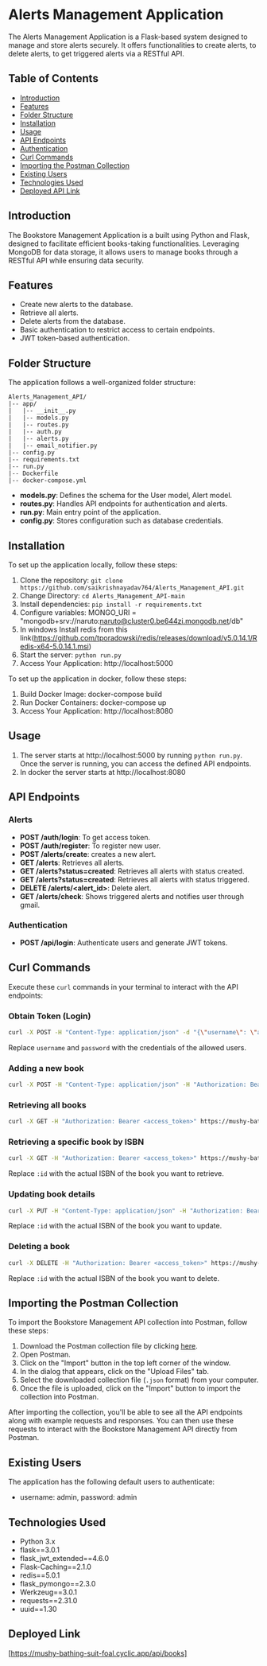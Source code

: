 # Alerts Management Application

The Alerts Management Application is a Flask-based system designed to manage and store alerts securely. It offers functionalities to create alerts, to delete alerts, to get triggered alerts via a RESTful API.

## Table of Contents

- [Introduction](#introduction)
- [Features](#features)
- [Folder Structure](#folder-structure)
- [Installation](#installation)
- [Usage](#usage)
- [API Endpoints](#api-endpoints)
- [Authentication](#authentication)
- [Curl Commands](#curl-commands)
- [Importing the Postman Collection](#Importing-the-Postman-Collection)
- [Existing Users](#Existing-users)
- [Technologies Used](#technologies-used)
- [Deployed API Link](#Deployed-Link)

## Introduction

The Bookstore Management Application is a built using Python and Flask, designed to facilitate efficient books-taking functionalities. Leveraging MongoDB for data storage, it allows users to manage books through a RESTful API while ensuring data security.

## Features

- Create new alerts to the database.
- Retrieve all alerts.
- Delete alerts from the database.
- Basic authentication to restrict access to certain endpoints.
- JWT token-based authentication.

## Folder Structure

The application follows a well-organized folder structure:

```
Alerts_Management_API/
|-- app/
|   |-- __init__.py
|   |-- models.py
|   |-- routes.py
|   |-- auth.py
|   |-- alerts.py
|   |-- email_notifier.py
|-- config.py
|-- requirements.txt
|-- run.py
|-- Dockerfile
|-- docker-compose.yml

```

- **models.py**: Defines the schema for the User model, Alert model.
- **routes.py**: Handles API endpoints for authentication and alerts.
- **run.py**: Main entry point of the application.
- **config.py**: Stores configuration such as database credentials.

## Installation

To set up the application locally, follow these steps:

1. Clone the repository: `git clone https://github.com/saikrishnayadav764/Alerts_Management_API.git`
2. Change Directory: `cd Alerts_Management_API-main`
3. Install dependencies: `pip install -r requirements.txt`
4. Configure variables: MONGO_URI = "mongodb+srv://naruto:naruto@cluster0.be644zi.mongodb.net/db"
5. In windows Install redis from this link(https://github.com/tporadowski/redis/releases/download/v5.0.14.1/Redis-x64-5.0.14.1.msi)
6. Start the server: `python run.py`
7. Access Your Application: http://localhost:5000

To set up the application in docker, follow these steps:
1. Build Docker Image: docker-compose build
2. Run Docker Containers: docker-compose up
3. Access Your Application: http://localhost:8080


## Usage

1. The server starts at http://localhost:5000 by running `python run.py`. Once the server is running, you can access the defined API endpoints.
2. In docker the server starts at http://localhost:8080


## API Endpoints

### Alerts

- **POST /auth/login**: To get access token.
- **POST /auth/register**: To register new user.
- **POST /alerts/create**: creates a new alert.
- **GET /alerts**: Retrieves all alerts.
- **GET /alerts?status=created**: Retrieves all alerts with status created.
- **GET /alerts?status=created**: Retrieves all alerts with status triggered.
- **DELETE /alerts/<alert_id>**: Delete alert.
- **GET /alerts/check**: Shows triggered alerts and notifies user through gmail.


### Authentication

- **POST /api/login**: Authenticate users and generate JWT tokens.

## Curl Commands

Execute these `curl` commands in your terminal to interact with the API endpoints:

### Obtain Token (Login)

```bash
curl -X POST -H "Content-Type: application/json" -d "{\"username\": \"admin\", \"password\": \"admin\"}" https://mushy-bathing-suit-foal.cyclic.app/api/login
```

Replace `username` and `password` with the credentials of the allowed users.

### Adding a new book

```bash
curl -X POST -H "Content-Type: application/json" -H "Authorization: Bearer <access_token>" -d "{\"title\": \"Book Title\", \"author\": \"Author Name\", \"ISBN\": \"1234567890\", \"price\": 10.99, \"quantity\": 5}" https://mushy-bathing-suit-foal.cyclic.app/api/books
```

### Retrieving all books

```bash
curl -X GET -H "Authorization: Bearer <access_token>" https://mushy-bathing-suit-foal.cyclic.app/api/books
```

### Retrieving a specific book by ISBN

```bash
curl -X GET -H "Authorization: Bearer <access_token>" https://mushy-bathing-suit-foal.cyclic.app/api/books/:id
```

Replace `:id` with the actual ISBN of the book you want to retrieve.

### Updating book details

```bash
curl -X PUT -H "Content-Type: application/json" -H "Authorization: Bearer <access_token>" -d "{\"title\": \"Updated Title\", \"author\": \"Updated Author\", \"price\": 12.99, \"quantity\": 10}" https://mushy-bathing-suit-foal.cyclic.app/api/books/:id

```

Replace `:id` with the actual ISBN of the book you want to update.

### Deleting a book

```bash
curl -X DELETE -H "Authorization: Bearer <access_token>" https://mushy-bathing-suit-foal.cyclic.app/api/books/:id
```

Replace `:id` with the actual ISBN of the book you want to delete.

## Importing the Postman Collection

To import the Bookstore Management API collection into Postman, follow these steps:

1. Download the Postman collection file by clicking [here](https://github.com/saikrishnayadav764/Bookstore_Management_API/blob/main/Bookstore.postman_collection.json).
2. Open Postman.
3. Click on the "Import" button in the top left corner of the window.
4. In the dialog that appears, click on the "Upload Files" tab.
5. Select the downloaded collection file (`.json` format) from your computer.
6. Once the file is uploaded, click on the "Import" button to import the collection into Postman.

After importing the collection, you'll be able to see all the API endpoints along with example requests and responses. You can then use these requests to interact with the Bookstore Management API directly from Postman.

## Existing Users

The application has the following default users to authenticate:

- username: admin, password: admin

## Technologies Used

- Python 3.x
- flask==3.0.1
- flask_jwt_extended==4.6.0
- Flask-Caching==2.1.0
- redis==5.0.1
- flask_pymongo==2.3.0
- Werkzeug==3.0.1
- requests==2.31.0
- uuid==1.30


## Deployed Link

[https://mushy-bathing-suit-foal.cyclic.app/api/books]

